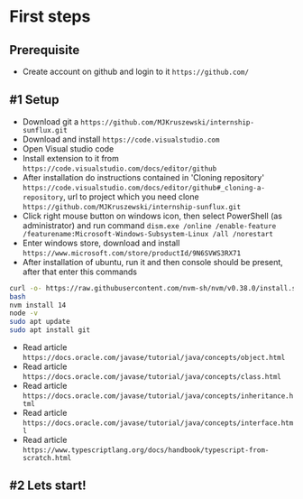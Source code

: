 # First steps

## Prerequisite
- Create account on github and login to it `https://github.com/`

## #1 Setup
- Download git a `https://github.com/MJKruszewski/internship-sunflux.git`
- Download and install `https://code.visualstudio.com`
- Open Visual studio code
- Install extension to it from `https://code.visualstudio.com/docs/editor/github`
- After installation do instructions contained in 'Cloning repository' `https://code.visualstudio.com/docs/editor/github#_cloning-a-repository`, url to project which you need clone `https://github.com/MJKruszewski/internship-sunflux.git`  
- Click right mouse button on windows icon, then select PowerShell (as administrator) and run command `dism.exe /online /enable-feature /featurename:Microsoft-Windows-Subsystem-Linux /all /norestart`
- Enter windows store, download and install `https://www.microsoft.com/store/productId/9N6SVWS3RX71`
- After installation of ubuntu, run it and then console should be present, after that enter this commands
```bash
curl -o- https://raw.githubusercontent.com/nvm-sh/nvm/v0.38.0/install.sh | bash
bash
nvm install 14
node -v
sudo apt update
sudo apt install git
```
- Read article `https://docs.oracle.com/javase/tutorial/java/concepts/object.html`
- Read article `https://docs.oracle.com/javase/tutorial/java/concepts/class.html`
- Read article `https://docs.oracle.com/javase/tutorial/java/concepts/inheritance.html`
- Read article `https://docs.oracle.com/javase/tutorial/java/concepts/interface.html`
- Read article `https://www.typescriptlang.org/docs/handbook/typescript-from-scratch.html`

## #2 Lets start!
